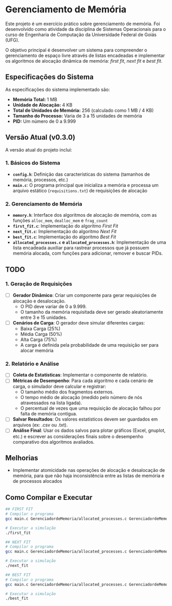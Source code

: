 # Gerenciamento de Memória

Este projeto é um exercício prático sobre gerenciamento de memória. Foi desenvolvido como atividade da disciplina de Sistemas Operacionais para o curso de Engenharia de Computação da Universidade Federal de Goiás (UFG).

O objetivo principal é desenvolver um sistema para compreender o gerenciamento de espaço livre através de listas encadeadas e implementar os algoritmos de alocação dinâmica de memória: *first fit*, *next fit* e *best fit*.

## Especificações do Sistema

As especificações do sistema implementado são:
* **Memória Total:** 1 MB
* **Unidade de Alocação:** 4 KB
* **Total de Unidades de Memória:** 256 (calculado como 1 MB / 4 KB)
* **Tamanho do Processo:** Varia de 3 a 15 unidades de memória
* **PID:** Um número de 0 a 9.999

## Versão Atual (v0.3.0)

A versão atual do projeto inclui:

### 1. Básicos do Sistema

* **`config.h`**: Definição das características do sistema (tamanhos de memória, processos, etc.)
* **`main.c`**: O programa principal que inicializa a memória e processa um arquivo estático (`requisitions.txt`) de requisições de alocação

### 2. Gerenciamento de Memória
* **`memory.h`**: Interface dos algoritmos de alocação de memória, com as funções `alloc_mem`, `dealloc_mem` e `frag_count`
* **`first_fit.c`**: Implementação do algoritmo *First Fit*
* **`next_fit.c`**: Implementação do algoritmo *Next Fit*
* **`best_fit.c`**: Implementação do algoritmo *Best Fit*
* **`allocated_processes.c` e `allocated_processes.h`**: Implementação de uma lista encadeada auxiliar para rastrear processos que já possuem memória alocada, com funções para adicionar, remover e buscar PIDs.

## TODO

### 1. Geração de Requisições

* [ ] **Gerador Dinâmico**: Criar um componente para gerar requisições de alocação e desalocação.
    * O PID deve variar de 0 a 9.999.
    * O tamanho da memória requisitada deve ser gerado aleatoriamente entre 3 e 15 unidades.
* [ ] **Cenários de Carga**: O gerador deve simular diferentes cargas:
    * Baixa Carga (25%)
    * Média Carga (50%)
    * Alta Carga (75%)
    * A carga é definida pela probabilidade de uma requisição ser para alocar memória

### 2. Relatório e Análise

* [ ] **Coleta de Estatísticas**: Implementar o componente de relatório.
* [ ] **Métricas de Desempenho**: Para cada algoritmo e cada cenário de carga, o simulador deve calcular e registrar:
    * O tamanho médio dos fragmentos externos.
    * O tempo médio de alocação (medido pelo número de nós atravessados na lista ligada).
    * O percentual de vezes que uma requisição de alocação falhou por falta de memória contígua.
* [ ] **Salvar Resultados**: Os valores estatísticos devem ser guardados em arquivos (ex: .csv ou .txt).
* [ ] **Análise Final**: Usar os dados salvos para plotar gráficos (Excel, gnuplot, etc.) e escrever as considerações finais sobre o desempenho comparativo dos algoritmos avaliados.

## Melhorias

* Implementar atomicidade nas operações de alocação e desalocação de memória, para que não haja inconsistência entre as listas de memória e de processos alocados

## Como Compilar e Executar

```bash
## FIRST FIT
# Compilar o programa
gcc main.c GerenciadordeMemoria/allocated_processes.c GerenciadordeMemoria/first_fit.c -o first_fit

# Executar a simulação
./first_fit

## NEXT FIT
# Compilar o programa
gcc main.c GerenciadordeMemoria/allocated_processes.c GerenciadordeMemoria/next_fit.c -o next_fit

# Executar a simulação
./next_fit

## BEST FIT
# Compilar o programa
gcc main.c GerenciadordeMemoria/allocated_processes.c GerenciadordeMemoria/best_fit.c -o best_fit

# Executar a simulação
./best_fit